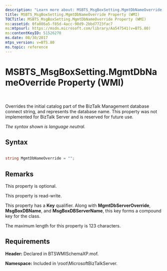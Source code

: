 ```yaml
---
description: "Learn more about: MSBTS_MsgBoxSetting.MgmtDbNameOverride Property (WMI)"
title: MSBTS_MsgBoxSetting.MgmtDbNameOverride Property (WMI)
TOCTitle: MSBTS_MsgBoxSetting.MgmtDbNameOverride Property (WMI)
ms:assetid: 0fa086a5-f85d-4acc-98d9-2bbd7723fac7
ms:mtpsurl: https://msdn.microsoft.com/library/Aa547541(v=BTS.80)
ms:contentKeyID: 51526270
ms.date: 08/30/2017
mtps_version: v=BTS.80
ms.topic: reference
---
```


# MSBTS\_MsgBoxSetting.MgmtDbNameOverride Property (WMI)

 

Overrides the initial catalog part of the BizTalk Management database connect string, and represents the database name. This property was not implemented for BizTalk Server and is reserved for future use.

*The syntax shown is language neutral.*

## Syntax

```C#
  
string MgmtDbNameOverride = "";  
```

## Remarks

This property is optional.

This property is read-write.

This property has a **Key** qualifier. Along with **MgmtDbServerOverride**, **MsgBoxDBName**, and **MsgBoxDBServerName**, this key forms a compound key for the class.

The maximum length for this property is 123 characters.

## Requirements

**Header:** Declared in BTSWMISchemaXP.mof.

**Namespace:** Included in \\root\\MicrosoftBizTalkServer.

